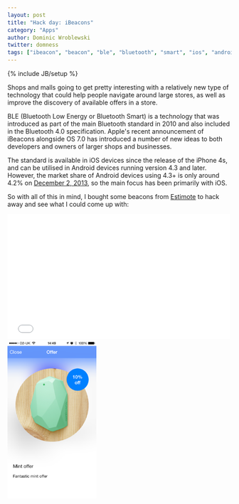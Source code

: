 ```yaml
---
layout: post
title: "Hack day: iBeacons"
category: "Apps"
author: Dominic Wroblewski
twitter: domness
tags: ["ibeacon", "beacon", "ble", "bluetooth", "smart", "ios", "android"]
---
```

{% include JB/setup %}

Shops and malls going to get pretty interesting with a relatively new type of technology that could help people navigate around large stores, as well as improve the discovery of available offers in a store.

BLE (Bluetooth Low Energy or Bluetooth Smart) is a technology that was introduced as part of the main Bluetooth standard in 2010 and also included in the Bluetooth 4.0 specification. Apple's recent announcement of iBeacons alongside OS 7.0 has introduced a number of new ideas to both developers and owners of larger shops and businesses.

The standard is available in iOS devices since the release of the iPhone 4s, and can be utilised in Android devices running version 4.3 and later. However, the market share of Android devices using 4.3+ is only around 4.2% on [December 2, 2013](http://developer.android.com/about/dashboards/index.html), so the main focus has been primarily with iOS.

So with all of this in mind, I bought some beacons from [Estimote](http://estimote.com/) to hack away and see what I could come up with:

<iframe src="//player.vimeo.com/video/81510092" width="500" height="281" allowfullscreen="allowfullscreen" frameborder="0">&nbsp;</iframe>

<div class="thumbnail"><img width="200" src="/assets/images/beacon-app.png" /></div>


